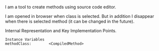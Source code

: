I am a tool to create methods using source code editor.

I am opened in browser when class is selected. But in addition I disappear when there is selected method (it can be changed in the future).

Internal Representation and Key Implementation Points.

    Instance Variables
	methodClass:		<CompiledMethod>
